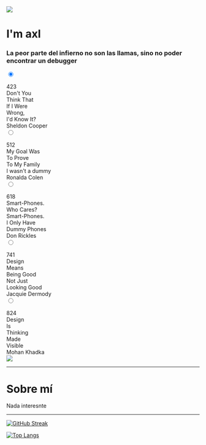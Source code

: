 <div>
    <img src="https://media.giphy.com/media/UqxVRm1IaaIGk/giphy.gif"/>
    <h1> I'm axl</h1>
    <h3 class=center>
        La peor parte del infierno no son las llamas, sino no poder encontrar un debugger
    </h3>
   
</div>


<div class="author-quote-wrap">
	<input class="toggle-quote" type="radio" id="AQ-1" name="quote" checked>
	<div class="author-quote">
		<div class="pull-left author-photo photo-a animated bounceInLeft">
			<div class="navigate">
				<label class="label left" for="AQ-5">&nbsp;</label>
				<label class="label right" for="AQ-2">&nbsp;</label>
			</div>
		</div>
		<div class="pull-right quote-content">
			<div class="clearfix animated zoomIn"><div class="quote-like pull-right"><span class="love"></span> 423</div></div>
			<div class="quote-text animated rotateInDownRight">Don't You<br>Think That<br>If I Were<br>Wrong,<br>I'd Know It?</div>
			<div class="quote-author animated lightSpeedIn">Sheldon Cooper</div>
		</div>
	</div>
	<input class="toggle-quote" type="radio" id="AQ-2" name="quote">
	<div class="author-quote">
		<div class="pull-left author-photo photo-b animated bounceInLeft">
			<div class="navigate">
				<label class="label left" for="AQ-1">&nbsp;</label>
				<label class="label right" for="AQ-3">&nbsp;</label>
			</div>
		</div>
		<div class="pull-right quote-content">
			<div class="clearfix animated zoomIn"><div class="quote-like pull-right"><span class="love"></span> 512</div></div>
			<div class="quote-text animated zoomInDown">My Goal Was<br>To Prove<br>To My Family<br>I wasn't a dummy</div>
			<div class="quote-author animated lightSpeedIn">Ronalda Colen</div>
		</div>
	</div>
	<input class="toggle-quote" type="radio" id="AQ-3" name="quote">
	<div class="author-quote">
		<div class="pull-left author-photo photo-c animated bounceInLeft">
			<div class="navigate">
				<label class="label left" for="AQ-2">&nbsp;</label>
				<label class="label right" for="AQ-4">&nbsp;</label>
			</div>
		</div>
		<div class="pull-right quote-content">
			<div class="clearfix animated zoomIn"><div class="quote-like pull-right"><span class="love"></span> 618</div></div>
			<div class="quote-text animated bounceInRight">Smart-Phones.<br>Who Cares?<br>Smart-Phones.<br>I Only Have<br>Dummy Phones</div>
			<div class="quote-author animated lightSpeedIn">Don Rickles</div>
		</div>
	</div>
	<input class="toggle-quote" type="radio" id="AQ-4" name="quote">
	<div class="author-quote">
		<div class="pull-left author-photo photo-d animated bounceInLeft">
			<div class="navigate">
				<label class="label left" for="AQ-3">&nbsp;</label>
				<label class="label right" for="AQ-5">&nbsp;</label>
			</div>
		</div>
		<div class="pull-right quote-content">
			<div class="clearfix animated zoomIn"><div class="quote-like pull-right"><span class="love"></span> 741</div></div>
			<div class="quote-text animated lightSpeedIn">Design<br>Means<br>Being Good<br>Not Just<br>Looking Good</div>
			<div class="quote-author animated lightSpeedIn">Jacquie Dermody</div>
		</div>
	</div>
	<input class="toggle-quote" type="radio" id="AQ-5" name="quote">
	<div class="author-quote">
		<div class="pull-left author-photo photo-e animated bounceInLeft">
			<div class="navigate">
				<label class="label left" for="AQ-4">&nbsp;</label>
				<label class="label right" for="AQ-1">&nbsp;</label>
			</div>
		</div>
		<div class="pull-right quote-content">
			<div class="clearfix animated zoomIn"><div class="quote-like pull-right"><span class="love"></span> 824</div></div>
			<div class="quote-text animated flipInX">Design<br>Is<br>Thinking<br>Made<br>Visible</div>
			<div class="quote-author animated lightSpeedIn">Mohan Khadka</div>
		</div>
	</div>
</div>
<div>
    <a href="https://brokenlink.com" target="_blank"> 
        <img src="https://img.shields.io/website?down_message=Click%20Me%20%F0%9F%8D%91&style=for-the-badge&up_color=skyblue&up_message=Go%20to%20My%20WebSite&url=https%3A%2F%2Fbrokenlink.com"/>
    </a>
</div>

---

<div>
<h1>Sobre mí</h1>
Nada interesnte
</div>

---
<div>

[![GitHub Streak](https://github-readme-streak-stats.herokuapp.com?user=axl72&theme=bear&border_radius=4.7&locale=es&date_format=M%20j%5B%2C%20Y%5D&background=B6C7DD)](https://git.io/streak-stats)

[![Top Langs](https://github-readme-stats.vercel.app/api/top-langs/?username=axl72&layout=compact&exclude_repo=obsidian-notes&hide=html)](https://github.com/anuraghazra/github-readme-stats)




</div>
